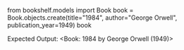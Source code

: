 from bookshelf.models import Book book = Book.objects.create(title="1984", author="George Orwell", publication_year=1949) book

Expected Output:
<Book: 1984 by George Orwell (1949)>
